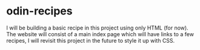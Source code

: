 # odin-recipes
I will be building a basic recipe in this project using only HTML (for now).
The website will consist of a main index page which will have links to a few recipes, I will revisit this project in the future to style it up with CSS.
